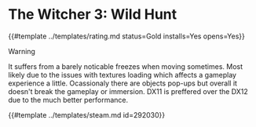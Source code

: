 # The Witcher 3: Wild Hunt

{{#template ../templates/rating.md status=Gold installs=Yes opens=Yes}} 

> [!WARNING]
> It suffers from a barely noticable freezes when moving sometimes. Most likely due to the issues with textures loading which affects a gameplay experience a little.
> Ocassionaly there are objects pop-ups but overall it doesn't break the gameplay or immersion.
> DX11 is preffered over the DX12 due to the much better performance.

{{#template ../templates/steam.md id=292030}}